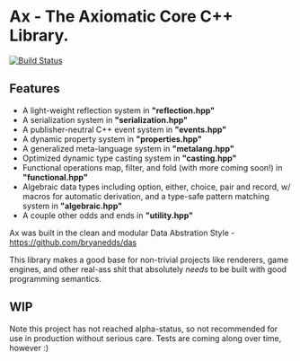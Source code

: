 Ax - The Axiomatic Core C++ Library.
===

[![Build Status](https://travis-ci.org/bryanedds/ax.svg?branch=master)](https://travis-ci.org/bryanedds/ax)

Features
---

- A light-weight reflection system in **"reflection.hpp"**
- A serialization system in **"serialization.hpp"**
- A publisher-neutral C++ event system in **"events.hpp"**
- A dynamic property system in **"properties.hpp"**
- A generalized meta-language system in **"metalang.hpp"**
- Optimized dynamic type casting system in **"casting.hpp"**
- Functional operations map, filter, and fold (with more coming soon!) in **"functional.hpp"**
- Algebraic data types including option, either, choice, pair and record, w/ macros for automatic derivation, 
and a type-safe pattern matching system in **"algebraic.hpp"**
- A couple other odds and ends in **"utility.hpp"**

Ax was built in the clean and modular Data Abstration Style - https://github.com/bryanedds/das

This library makes a good base for non-trivial projects like renderers, game engines, and other real-ass shit that absolutely *needs* to be built with good programming semantics.

WIP
---
Note this project has not reached alpha-status, so not recommended for use in production without serious care. Tests are coming along over time, however :)
